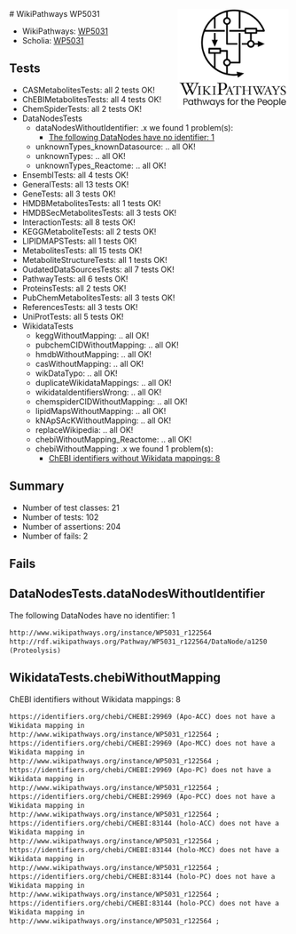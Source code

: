 <img style="float: right; width: 200px" src="../logo.png" />
# WikiPathways WP5031

* WikiPathways: [WP5031](https://identifiers.org/wikipathways:WP5031)
* Scholia: [WP5031](https://scholia.toolforge.org/wikipathways/WP5031)
## Tests
* CASMetabolitesTests: all 2 tests OK!
* ChEBIMetabolitesTests: all 4 tests OK!
* ChemSpiderTests: all 2 tests OK!
* DataNodesTests
    * dataNodesWithoutIdentifier: .x we found 1 problem(s):
        * [The following DataNodes have no identifier: 1](#d2d32fa0)
    * unknownTypes_knownDatasource: .. all OK!
    * unknownTypes: .. all OK!
    * unknownTypes_Reactome: .. all OK!
* EnsemblTests: all 4 tests OK!
* GeneralTests: all 13 tests OK!
* GeneTests: all 3 tests OK!
* HMDBMetabolitesTests: all 1 tests OK!
* HMDBSecMetabolitesTests: all 3 tests OK!
* InteractionTests: all 8 tests OK!
* KEGGMetaboliteTests: all 2 tests OK!
* LIPIDMAPSTests: all 1 tests OK!
* MetabolitesTests: all 15 tests OK!
* MetaboliteStructureTests: all 1 tests OK!
* OudatedDataSourcesTests: all 7 tests OK!
* PathwayTests: all 6 tests OK!
* ProteinsTests: all 2 tests OK!
* PubChemMetabolitesTests: all 3 tests OK!
* ReferencesTests: all 3 tests OK!
* UniProtTests: all 5 tests OK!
* WikidataTests
    * keggWithoutMapping: .. all OK!
    * pubchemCIDWithoutMapping: .. all OK!
    * hmdbWithoutMapping: .. all OK!
    * casWithoutMapping: .. all OK!
    * wikDataTypo: .. all OK!
    * duplicateWikidataMappings: .. all OK!
    * wikidataIdentifiersWrong: .. all OK!
    * chemspiderCIDWithoutMapping: .. all OK!
    * lipidMapsWithoutMapping: .. all OK!
    * kNApSAcKWithoutMapping: .. all OK!
    * replaceWikipedia: .. all OK!
    * chebiWithoutMapping_Reactome: .. all OK!
    * chebiWithoutMapping: .x we found 1 problem(s):
        * [ChEBI identifiers without Wikidata mappings: 8](#a8d554d4)


## Summary

* Number of test classes: 21
* Number of tests: 102
* Number of assertions: 204
* Number of fails: 2

## Fails

<a name="d2d32fa0" />

## DataNodesTests.dataNodesWithoutIdentifier

The following DataNodes have no identifier: 1
```
http://www.wikipathways.org/instance/WP5031_r122564 http://rdf.wikipathways.org/Pathway/WP5031_r122564/DataNode/a1250 (Proteolysis)
```

<a name="a8d554d4" />

## WikidataTests.chebiWithoutMapping

ChEBI identifiers without Wikidata mappings: 8
```
https://identifiers.org/chebi/CHEBI:29969 (Apo-ACC) does not have a Wikidata mapping in http://www.wikipathways.org/instance/WP5031_r122564 ; 
https://identifiers.org/chebi/CHEBI:29969 (Apo-MCC) does not have a Wikidata mapping in http://www.wikipathways.org/instance/WP5031_r122564 ; 
https://identifiers.org/chebi/CHEBI:29969 (Apo-PC) does not have a Wikidata mapping in http://www.wikipathways.org/instance/WP5031_r122564 ; 
https://identifiers.org/chebi/CHEBI:29969 (Apo-PCC) does not have a Wikidata mapping in http://www.wikipathways.org/instance/WP5031_r122564 ; 
https://identifiers.org/chebi/CHEBI:83144 (holo-ACC) does not have a Wikidata mapping in http://www.wikipathways.org/instance/WP5031_r122564 ; 
https://identifiers.org/chebi/CHEBI:83144 (holo-MCC) does not have a Wikidata mapping in http://www.wikipathways.org/instance/WP5031_r122564 ; 
https://identifiers.org/chebi/CHEBI:83144 (holo-PC) does not have a Wikidata mapping in http://www.wikipathways.org/instance/WP5031_r122564 ; 
https://identifiers.org/chebi/CHEBI:83144 (holo-PCC) does not have a Wikidata mapping in http://www.wikipathways.org/instance/WP5031_r122564 ; 
```

